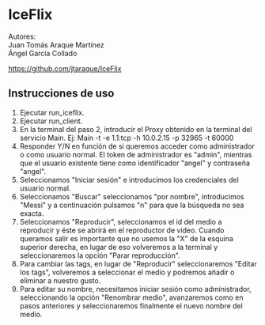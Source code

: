 # IceFlix

Autores:  
Juan Tomás Araque Martínez  
Ángel García Collado

https://github.com/jtaraque/IceFlix

## Instrucciones de uso

1. Ejecutar run_iceflix.
2. Ejecutar run_client.
3. En la terminal del paso 2, introducir el Proxy obtenido en la terminal del servicio Main. Ej: Main -t -e 1.1:tcp -h 10.0.2.15 -p 32965 -t 60000
4. Responder Y/N en función de si queremos acceder como administrador o como usuario normal. El token de administrador es "admin", mientras que el usuario existente tiene como identificador "angel" y contraseña "angel".
5. Seleccionamos "Iniciar sesión" e introducimos los credenciales del usuario normal.
6. Seleccionamos "Buscar" seleccionamos "por nombre", introducimos "Messi" y a continuación pulsamos "n" para que la búsqueda no sea exacta. 
7. Seleccionamos "Reproducir", seleccionamos el id del medio a reproducir y éste se abrirá en el reproductor de video. Cuando queramos salir es importante que no usemos la "X" de la esquina superior derecha, en lugar de eso volveremos a la terminal y seleccionaremos la opción "Parar reproducción".
8. Para cambiar las tags, en lugar de "Reproducir" seleccionaremos "Editar los tags", volveremos a seleccionar el medio y podremos añadir o eliminar a nuestro gusto.
9. Para editar su nombre, necesitamos iniciar sesión como administrador, seleccionando la opción "Renombrar medio", avanzaremos como en pasos anteriores y seleccionaremos finalmente el nuevo nombre del medio.
